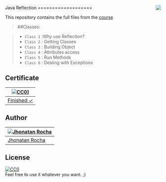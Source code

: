 <img src="http://image.flaticon.com/icons/png/128/226/226477.png" align="right" />
Java Reflection
===================

This repository contains the full files from the [course](https://www.alura.com.br/course/reflection-em-java)

> ##Classes:

> - `Class 1` :Why use Reflection?
> - `Class 2` : Getting Classes
> - `Class 3` : Building Object
> - `Class 4` : Attributes access
> - `Class 5` : Run Methods
> - `Class 6` : Dealing with Exceptions

## Certificate
[![CC0](http://image.flaticon.com/icons/png/128/230/230357.png)](https://cursos.alura.com.br/user/jcristianrocha/course/reflection-em-java/certificate)] |
---|
[Finished ✓](https://cursos.alura.com.br/user/jcristianrocha/course/reflection-em-java/certificate) |

## Author
[![Jhonatan Rocha](https://media.licdn.com/mpr/mpr/shrinknp_400_400/AAEAAQAAAAAAAAXnAAAAJDJiMGJjYTUyLWU5NzUtNDU4Yi1iYTYxLWU4OGU2MTAwMmQ5OA.jpg)](https://jhonatanrocha.github.io) |
---|
[Jhonatan Rocha](https://jhonatanrocha.github.io) |

## License

[![CC0](http://mirrors.creativecommons.org/presskit/buttons/88x31/svg/cc-zero.svg)](https://creativecommons.org/publicdomain/zero/1.0/)  
Feel free to use it whatever you want. ;)
